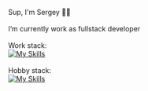 Sup, I'm Sergey 👋🏻
<br />
<br />
I’m currently work as fullstack developer
<br />
<br />
Work stack:
<br />
[![My Skills](https://skillicons.dev/icons?i=js,ts,deno,react,nodejs,html,css)](https://skillicons.dev)
<br />
<br />
Hobby stack:
<br />
[![My Skills](https://skillicons.dev/icons?i=go)](https://skillicons.dev)

